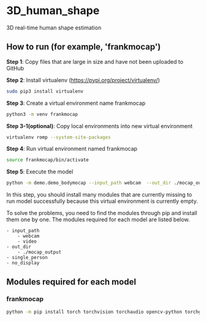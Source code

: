 # 3D_human_shape
3D real-time human shape estimation

## How to run (for example, 'frankmocap')

**Step 1**: Copy files that are large in size and have not been uploaded to GitHub

**Step 2**: Install virtualenv (https://pypi.org/project/virtualenv/)
```bash
sudo pip3 install virtualenv
```

**Step 3**: Create a virtual environment name frankmocap
```bash
python3 -m venv frankmocap
```


**Step 3-1(optional)**: Copy local environments into new virtual environment
```bash
virtualenv romp --system-site-packages
```

**Step 4**: Run virtual environment named frankmocap
```bash
source frankmocap/bin/activate
```

**Step 5**: Execute the model
```bash
python -m demo.demo_bodymocap --input_path webcam  --out_dir ./mocap_output  --single_person --no_display
```

In this step, you should install many modules that are currently missing to run model successfully because this virtual environment is currently empty.

To solve the problems, you need to find the modules through pip and install them one by one. The modules required for each model are listed below.

```
- input_path
    - webcam
    - video
- out_dir
    - ./mocap_output
- single_person
- no_display
```

## Modules required for each model

### frankmocap
```bash
python -m pip install torch torchvision torchaudio opencv-python torchgeometry smplx loguru yacs timm flatten-dict pytorch-lightning scipy pose3d 
```